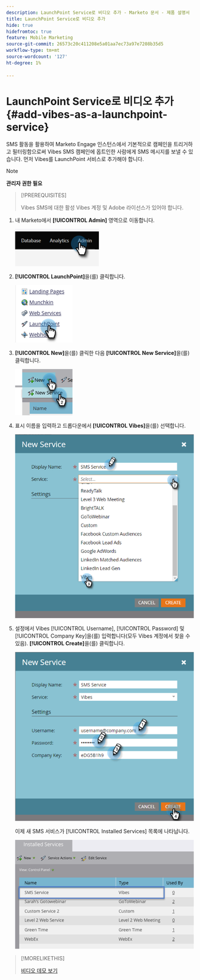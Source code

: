 ```yaml
---
description: LaunchPoint Service로 비디오 추가 - Marketo 문서 - 제품 설명서
title: LaunchPoint Service로 비디오 추가
hide: true
hidefromtoc: true
feature: Mobile Marketing
source-git-commit: 26573c20c411208e5a01aa7ec73a97e7208b35d5
workflow-type: tm+mt
source-wordcount: '127'
ht-degree: 1%

---
```


# LaunchPoint Service로 비디오 추가 {#add-vibes-as-a-launchpoint-service}

SMS 활동을 활용하여 Marketo Engage 인스턴스에서 기본적으로 캠페인을 트리거하고 필터링함으로써 Vibes SMS 캠페인에 옵트인한 사람에게 SMS 메시지를 보낼 수 있습니다. 먼저 Vibes를 LaunchPoint 서비스로 추가해야 합니다.

>[!NOTE]
>
>**관리자 권한 필요**

>[!PREREQUISITES]
>
>Vibes SMS에 대한 활성 Vibes 계정 및 Adobe 라이선스가 있어야 합니다.

1. 내 Marketo에서 **[!UICONTROL Admin]** 영역으로 이동합니다.

   ![](assets/add-vibes-as-a-launchpoint-service-1.png)

1. **[!UICONTROL LaunchPoint]**&#x200B;을(를) 클릭합니다.

   ![](assets/add-vibes-as-a-launchpoint-service-2.png)

1. **[!UICONTROL New]**&#x200B;을(를) 클릭한 다음 **[!UICONTROL New Service]**&#x200B;을(를) 클릭합니다.

   ![](assets/add-vibes-as-a-launchpoint-service-3.png)

1. 표시 이름을 입력하고 드롭다운에서 **[!UICONTROL Vibes]**&#x200B;을(를) 선택합니다.

   ![](assets/add-vibes-as-a-launchpoint-service-4.png)

1. 설정에서 Vibes [!UICONTROL Username], [!UICONTROL Password] 및 [!UICONTROL Company Key]을(를) 입력합니다(모두 Vibes 계정에서 찾을 수 있음). **[!UICONTROL Create]**&#x200B;을(를) 클릭합니다.

   ![](assets/add-vibes-as-a-launchpoint-service-5.png)

   이제 새 SMS 서비스가 [!UICONTROL Installed Services] 목록에 나타납니다.

   ![](assets/add-vibes-as-a-launchpoint-service-6.png)

>[!MORELIKETHIS]
>
>[비디오 데모 보기](https://vimeo.com/215233767/1ed136adbc)
